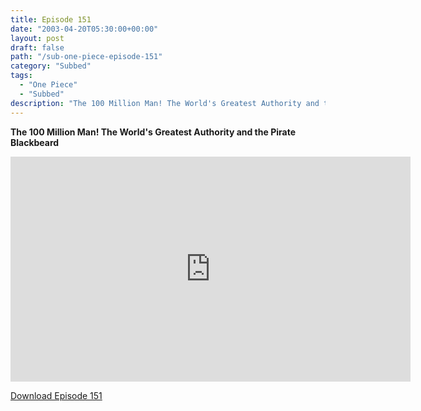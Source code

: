 ```yaml
---
title: Episode 151
date: "2003-04-20T05:30:00+00:00"
layout: post
draft: false
path: "/sub-one-piece-episode-151"
category: "Subbed"
tags:
  - "One Piece"
  - "Subbed"
description: "The 100 Million Man! The World's Greatest Authority and the Pirate Blackbeard"
---
```


**The 100 Million Man! The World's Greatest Authority and the Pirate Blackbeard**

<iframe width="640" height="360" src="https://www.rapidvideo.com/e/FXQE8F5SH1" frameborder="0" marginwidth=0 marginheight=0 scrolling=no allowfullscreen></iframe>

<a href="http://ouo.io/qs/eCodkFEQ?s=https://rapidvid.to/d/https://www.rapidvideo.com/e/FXQE8F5SH1">Download Episode 151</a>
